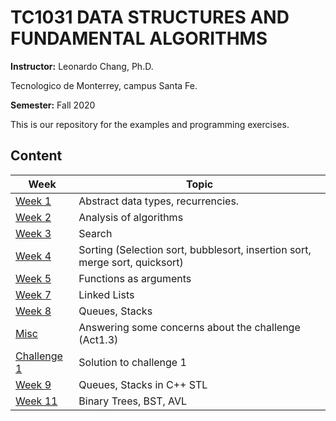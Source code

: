 # TC1031 DATA STRUCTURES AND FUNDAMENTAL ALGORITHMS 

**Instructor:** Leonardo Chang, Ph.D.

Tecnologico de Monterrey, campus Santa Fe.

**Semester:** Fall 2020

This is our repository for the examples and programming exercises.

## Content

| Week | Topic |
| ---  | ------- |
| [Week 1](https://github.com/leonardochang36/TC1031-202013-DSA/tree/master/week1) | Abstract data types, recurrencies. |
| [Week 2](https://github.com/leonardochang36/TC1031-202013-DSA/tree/master/week2) | Analysis of algorithms |
| [Week 3](https://github.com/leonardochang36/TC1031-202013-DSA/tree/master/week3) | Search |
| [Week 4](https://github.com/leonardochang36/TC1031-202013-DSA/tree/master/week4) | Sorting (Selection sort, bubblesort, insertion sort, merge sort, quicksort) |
| [Week 5](https://github.com/leonardochang36/TC1031-202013-DSA/tree/master/week5) | Functions as arguments |
| [Week 7](https://github.com/leonardochang36/TC1031-202013-DSA/tree/master/week7) | Linked Lists |
| [Week 8](https://github.com/leonardochang36/TC1031-202013-DSA/tree/master/week7) | Queues, Stacks |
| [Misc](https://github.com/leonardochang36/TC1031-202013-DSA/tree/master/misc)  | Answering some concerns about the challenge (Act1.3) |
| [Challenge 1](https://github.com/leonardochang36/TC1031-202013-DSA/tree/master/ch1)  | Solution to challenge 1 |
| [Week 9](https://github.com/leonardochang36/TC1031-202013-DSA/tree/master/week9) | Queues, Stacks in C++ STL |
| [Week 11](https://github.com/leonardochang36/TC1031-202013-DSA/tree/master/week11) | Binary Trees, BST, AVL |
